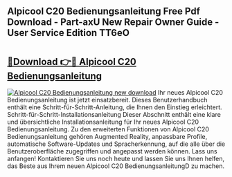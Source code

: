 ## Alpicool C20 Bedienungsanleitung Free Pdf Download - Part-axU New Repair Owner Guide - User Service Edition TT6eO

# <h2><a href="http://df1o20s.blite.top/?on=Alpicool+C20+Bedienungsanleitung">🔗Download 👉🔴 Alpicool C20 Bedienungsanleitung</a></h2>

[![Alpicool C20 Bedienungsanleitung new download](https://i.imgur.com/lujVjoI.png)](http://df1o20s.blite.top/?on=Alpicool+C20+Bedienungsanleitung)
Ihr neues Alpicool C20 Bedienungsanleitung ist jetzt einsatzbereit. Dieses Benutzerhandbuch enthält eine Schritt-für-Schritt-Anleitung, die Ihnen den Einstieg erleichtert. Schritt-für-Schritt-Installationsanleitung Dieser Abschnitt enthält eine klare und übersichtliche Installationsanleitung für Ihr neues Alpicool C20 Bedienungsanleitung. Zu den erweiterten Funktionen von Alpicool C20 Bedienungsanleitung gehören Augmented Reality, anpassbare Profile, automatische Software-Updates und Spracherkennung, auf die alle über die Benutzeroberfläche zugegriffen und angepasst werden können. Lass uns anfangen! Kontaktieren Sie uns noch heute und lassen Sie uns Ihnen helfen, das Beste aus Ihrem neuen Alpicool C20 BedienungsanleitungD zu machen.
